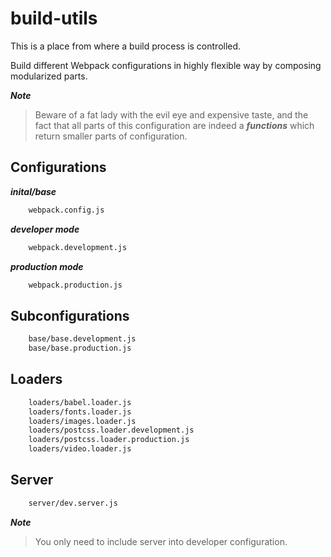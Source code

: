 # build-utils

This is a place from where a build process is controlled.

Build different Webpack configurations in highly flexible way by composing modularized parts.

***Note***

> Beware of a fat lady with the evil eye and expensive taste, and the fact that all parts of this configuration are indeed a ***functions*** which return smaller parts of configuration.

## Configurations

***inital/base***

```bash
    webpack.config.js
```

***developer mode***

```bash
    webpack.development.js
```

***production mode***

```bash
    webpack.production.js
```

## Subconfigurations

```bash
    base/base.development.js
    base/base.production.js
```

## Loaders

```bash
    loaders/babel.loader.js
    loaders/fonts.loader.js
    loaders/images.loader.js
    loaders/postcss.loader.development.js
    loaders/postcss.loader.production.js
    loaders/video.loader.js
```

## Server

```bash
    server/dev.server.js
```

***Note***

> You only need to include server into developer configuration.
